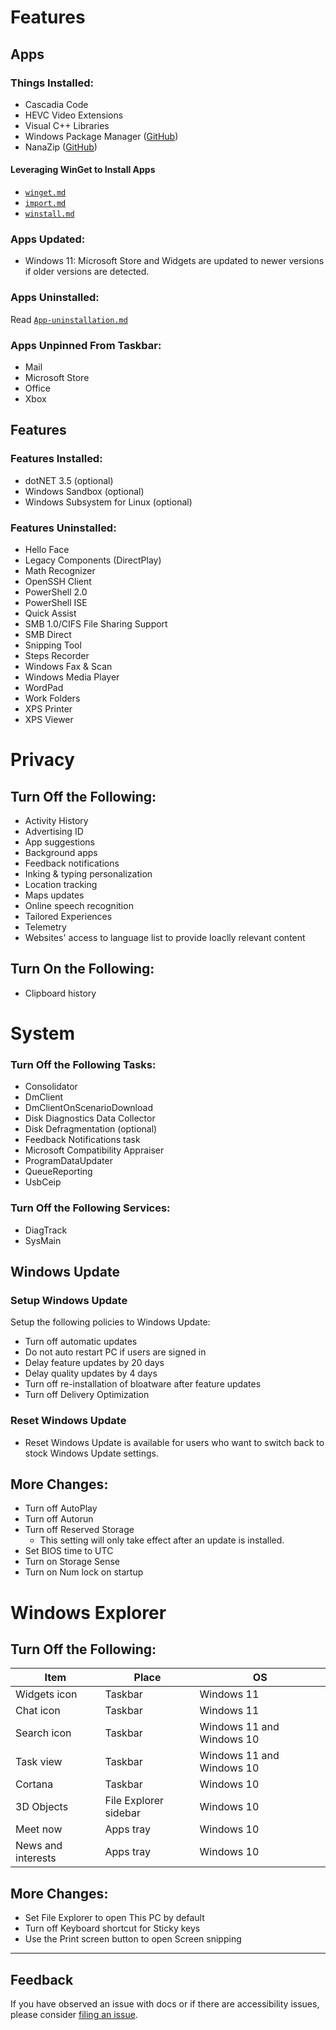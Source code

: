 # Features

## Apps

### Things Installed:

- Cascadia Code
- HEVC Video Extensions
- Visual C++ Libraries
- Windows Package Manager ([GitHub](https://github.com/microsoft/winget-cli/))
- NanaZip ([GitHub](https://github.com/M2Team/NanaZip))

#### Leveraging WinGet to Install Apps

- [`winget.md`](https://github.com/pratyakshm/WinRice/blob/main/doc/winget/winget.md)
- [`import.md`](https://github.com/pratyakshm/WinRice/blob/main/doc/winget/import.md)
- [`winstall.md`](https://github.com/pratyakshm/WinRice/blob/main/doc/winget/winstall.md)

### Apps Updated:

- Windows 11: Microsoft Store and Widgets are updated to newer versions if older versions are detected.

### Apps Uninstalled:

Read [`App-uninstallation.md`](https://github.com/pratyakshm/WinRice/blob/main/doc/App-uninstallation.md)

### Apps Unpinned From Taskbar:

- Mail
- Microsoft Store
- Office
- Xbox

## Features

### Features Installed:

- dotNET 3.5 (optional)
- Windows Sandbox (optional)
- Windows Subsystem for Linux (optional)

### Features Uninstalled:

- Hello Face
- Legacy Components (DirectPlay)
- Math Recognizer
- OpenSSH Client
- PowerShell 2.0
- PowerShell ISE
- Quick Assist
- SMB 1.0/CIFS File Sharing Support
- SMB Direct
- Snipping Tool
- Steps Recorder
- Windows Fax & Scan
- Windows Media Player
- WordPad
- Work Folders
- XPS Printer
- XPS Viewer

# Privacy

## Turn Off the Following:

- Activity History
- Advertising ID
- App suggestions
- Background apps
- Feedback notifications
- Inking & typing personalization
- Location tracking
- Maps updates
- Online speech recognition
- Tailored Experiences
- Telemetry
- Websites' access to language list to provide loaclly relevant content

## Turn On the Following:

- Clipboard history
</details>

# System

### Turn Off the Following Tasks:

- Consolidator
- DmClient
- DmClientOnScenarioDownload
- Disk Diagnostics Data Collector
- Disk Defragmentation (optional)
- Feedback Notifications task
- Microsoft Compatibility Appraiser
- ProgramDataUpdater
- QueueReporting
- UsbCeip
  </details>


### Turn Off the Following Services:

- DiagTrack
- SysMain

## Windows Update

### Setup Windows Update

Setup the following policies to Windows Update:

- Turn off automatic updates
- Do not auto restart PC if users are signed in
- Delay feature updates by 20 days
- Delay quality updates by 4 days
- Turn off re-installation of bloatware after feature updates
- Turn off Delivery Optimization

### Reset Windows Update

- Reset Windows Update is available for users who want to switch back to stock Windows Update settings.

## More Changes:

- Turn off AutoPlay
- Turn off Autorun
- Turn off Reserved Storage
  - This setting will only take effect after an update is installed.
- Set BIOS time to UTC
- Turn on Storage Sense
- Turn on Num lock on startup

# Windows Explorer

## Turn Off the Following:

| Item               | Place                 | OS                        |
| ------------------ | --------------------- | ------------------------- |
| Widgets icon       | Taskbar         | Windows 11                |
| Chat icon          | Taskbar         | Windows 11                |
| Search icon        | Taskbar         | Windows 11 and Windows 10 |
| Task view          | Taskbar         | Windows 11 and Windows 10 |
| Cortana            | Taskbar         | Windows 10                |
| 3D Objects         | File Explorer sidebar | Windows 10                |
| Meet now           | Apps tray           | Windows 10                |
| News and interests | Apps tray           | Windows 10                |

</details>

## More Changes:

- Set File Explorer to open This PC by default
- Turn off Keyboard shortcut for Sticky keys
- Use the Print screen button to open Screen snipping

---

## Feedback

If you have observed an issue with docs or if there are accessibility issues, please consider [filing an issue](https://github.com/pratyakshm/WinRice/issues/new?assignees=pratyakshm&labels=Issue-Docs&template=doc_issue.yaml&title=Docs+issue%3A+).
